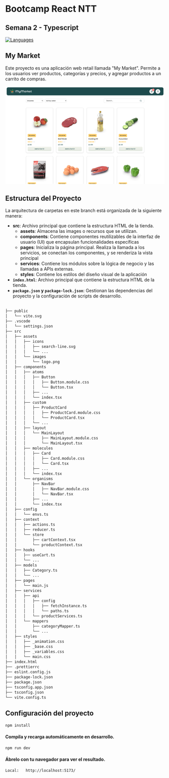 # Bootcamp React NTT

## Semana 2 - Typescript

<div align="left">
<a href="https://skillicons.dev">
<img src="https://skillicons.dev/icons?i=html,css,ts,react,vite" alt="Languages"/>
</a>
</div>

## My Market

Este proyecto es una aplicación web retail llamada "My Market". Permite a los usuarios ver productos, categorías y precios, y agregar productos a un carrito de compras.

![Prototipo](/src/assets/images/screens/prototipo.png)

## Estructura del Proyecto

La arquitectura de carpetas en este branch está organizada de la siguiente manera:

- **src**: Archivo principal que contiene la estructura HTML de la tienda.
  - **assets**: Almacena las images o recursos que se utilizan.
  - **components**: Contiene componentes reutilizables de la interfaz de usuario (UI) que encapsulan funcionalidades específicas
  - **pages**: Inicializa la página principal. Realiza la llamada a los servicios, se conectan los componentes, y se renderiza la vista principal
  - **services**: Contiene los módulos sobre la lógica de negocio y las llamadas a APIs externas.
  - **styles**: Contiene los estilos del diseño visual de la aplicación
- **`index.html`**: Archivo principal que contiene la estructura HTML de la tienda.
- **`package.json` y `package-lock.json`**: Gestionan las dependencias del proyecto y la configuración de scripts de desarrollo.

```

├── public
│   └── vite.svg
├── .vscode
│   └── settings.json
├── src
│   ├── assets
│   │   ├── icons
│   │   │   ├── search-line.svg
│   │   │   └── ...
│   │   └── images
│   │       └── logo.png
│   ├── components
│   │   ├── atoms
│   │   │   ├── Button
│   │   │   │   ├── Button.module.css
│   │   │   │   └── Button.tsx
│   │   │   ├── ...
│   │   │   └── index.tsx
│   │   ├── custom
│   │   │   ├── ProductCard
│   │   │   │   ├── ProductCard.module.css
│   │   │   │   └── ProductCard.tsx
│   │   │   └── ...
│   │   ├── layout
│   │   │   └── MainLayout
│   │   │       ├── MainLayout.module.css
│   │   │       └── MainLayout.tsx
│   │   ├── molecules
│   │   │   ├── Card
│   │   │   │   ├── Card.module.css
│   │   │   │   └── Card.tsx
│   │   │   ├── ...
│   │   │   └── index.tsx
│   │   └── organisms
│   │       ├── NavBar
│   │       │   ├── NavBar.module.css
│   │       │   └── NavBar.tsx
│   │       ├── ...
│   │       └── index.tsx
│   ├── config
│   │   └── envs.ts
│   ├── context
│   │   ├── actions.ts
│   │   ├── reducer.ts
│   │   └── store
│   │       ├── cartContext.tsx
│   │       └── productContext.tsx
│   ├── hooks
│   │   ├── useCart.ts
│   │   └── ...
│   ├── models
│   │   ├── Category.ts
│   │   └── ...
│   ├── pages
│   │   └── main.js
│   ├── services
│   │   ├── api
│   │   │   ├── config
│   │   │   │   ├── fetchInstance.ts
│   │   │   │   └── paths.ts
│   │   │   └── productServices.ts
│   │   └── mappers
│   │       ├── categoryMapper.ts
│   │       └── ...
│   ├── styles
│   │   ├── _animation.css
│   │   ├── _base.css
│   │   ├── _variables.css
│   │   └── main.css
├── index.html
├── .prettierrc
├── eslint.config.js
├── package-lock.json
├── package.json
├── tsconfig.app.json
├── tsconfig.json
└── vite.config.ts

```

## Configuración del proyecto

```
npm install
```

#### Compila y recarga automáticamente en desarrollo.

```
npm run dev
```

#### Ábrelo con tu navegador para ver el resultado.

```
Local:   http://localhost:5173/
```
